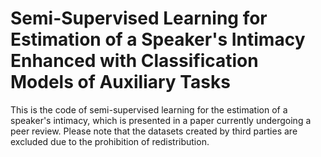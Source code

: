 # Semi-Supervised Learning for Estimation of a Speaker's Intimacy Enhanced with Classification Models of Auxiliary Tasks

This is the code of semi-supervised learning for the estimation of a speaker's intimacy, which is presented in a paper currently undergoing a peer review. Please note that the datasets created by third parties are excluded due to the prohibition of redistribution.
